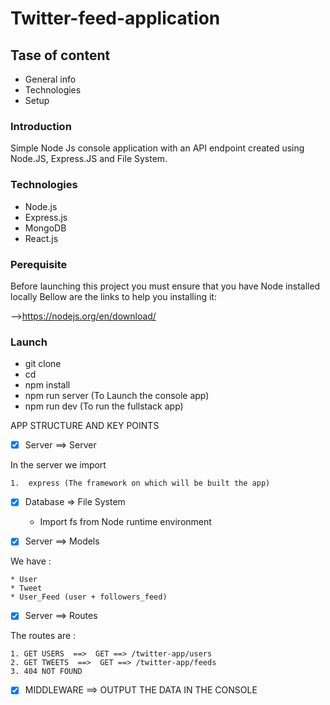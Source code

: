 # Twitter-feed-application


## Tase of content 

* General info
* Technologies
* Setup

### Introduction 

Simple Node Js console application with an API endpoint created using Node.JS, Express.JS and File System.

### Technologies

* Node.js
* Express.js
* MongoDB
* React.js

### Perequisite

Before launching this project you must ensure that you have Node installed locally
Bellow are the links to help you installing it:

 —>https://nodejs.org/en/download/	

### Launch

* git clone 
* cd 
* npm install 
* npm run server (To Launch the console app)
* npm run dev (To run the fullstack app)



APP STRUCTURE AND KEY POINTS


- [x] Server ==> Server
			
In the server we import 


    1.  express (The framework on which will be built the app)

- [x] Database  => File System


    * Import fs from Node runtime environment 



- [x] Server ==> Models

We have : 

    * User 
    * Tweet 
    * User_Feed (user + followers_feed)


- [x] Server ==> Routes

The routes are : 

    1. GET USERS  ==>  GET ==> /twitter-app/users
    2. GET TWEETS  ==>  GET ==> /twitter-app/feeds
    3. 404 NOT FOUND
    

- [x] MIDDLEWARE ==> OUTPUT THE DATA IN THE CONSOLE






